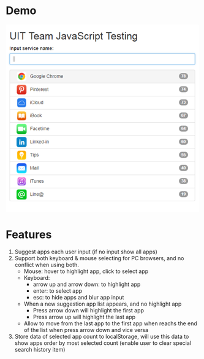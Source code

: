 # Demo
![Demo](./docs/images/demo.png)

# Features
1. Suggest apps each user input (if no input show all apps)
2. Support both keyboard & mouse selecting for PC browsers, and no conflict when using both.
    * Mouse: hover to highlight app, click to select app
    * Keyboard:
      * arrow up and arrow down: to highlight app
      * enter: to select app
      * esc: to hide apps and blur app input
    * When a new suggestion app list appears, and no highlight app
      * Press arrow down will highlight the first app
      * Press arrow up will highlight the last app
    * Allow to move from the last app to the first app when reachs the end of the list when press arrow down and vice versa 
3. Store data of selected app count to localStorage, will use this data to show apps order by most selected count (enable user to clear special search history item)
